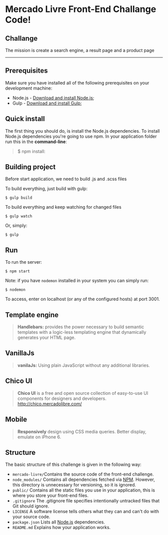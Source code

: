 Mercado Livre Front-End Challange Code!
===================


Challange
-------------
The mission is create a search engine, a result page and a product page

----------

## Prerequisites

Make sure you have installed all of the following prerequisites on your development machine:

* Node.js - [Download and install Node.js](https://nodejs.org/en/download/);
* Gulp - [Download and install Gulp](http://gulpjs.com/);

Quick install
-------------

The first thing you should do, is install the Node.js dependencies. To install Node.js dependencies you're going to use npm. In your application folder run this in the **command-line**:

> $ npm install:

## Building project

Before start application, we need to build .js and .scss files

To build everything, just build with gulp:

    $ gulp build

To build everything and keep watching for changed files

    $ gulp watch

Or, simply:

    $ gulp


## Run
   To run the server:

    $ npm start
   Note: if you have `nodemon` installed in your system you can simply run:

	$ nodemon
  To access, enter on localhost (or any of the configured hosts) at port 3001.



##  Template engine

> **Handlebars:** provides the power necessary to build semantic templates with a logic-less templating engine that dynamically generates your HTML page.

##  VanillaJs

> **vanilaJs:** Using plain JavaScript without any additional libraries.


## Chico UI
> **Chico UI**  is a free and open source collection of easy-to-use UI components for designers and developers.
http://chico.mercadolibre.com/

## Mobile
> **Responsively** design using CSS media queries. Better display, emulate on iPhone 6.

## Structure

The basic structure of this challenge is given in the following way:

* `mercado-livre/`Contains the source code of the front-end challenge.
* `node_modules/` Contains all dependencies fetched via [NPM](https://www.npmjs.org/). However, this directory is unnecessary for versioning, so it is ignored.
* `public/` Contains all the static files you use in your application, this is where you store your front-end files.
* `.gitignore` The .gitignore file specifies intentionally untracked files that Git should ignore.
* `LICENSE` A software license tells others what they can and can't do with your source code.
* `package.json` Lists all [Node.js](http://nodejs.org/) dependencies.
* `README.md` Explains how your application works.
